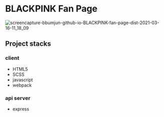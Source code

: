 # BLACKPINK Fan Page
![screencapture-bbumjun-github-io-BLACKPINK-fan-page-dist-2021-03-16-11_18_09](https://user-images.githubusercontent.com/29835255/111246299-57e08a80-8649-11eb-835b-37ef47e80d90.png)

## Project stacks

### client
- HTML5
- SCSS
- javascript
- webpack

### api server
- express
